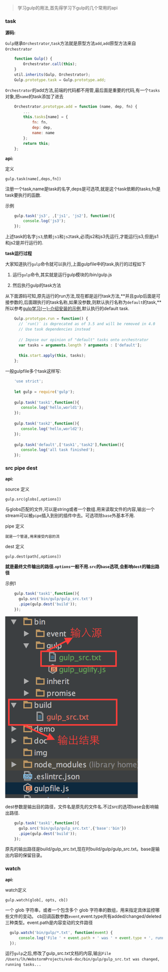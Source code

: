 > 学习gulp的用法,首先得学习下gulp的几个常用的api


### task

**源码:**

`Gulp`继承`Orchestrator`,`task`方法就是原型方法`add`,`add`原型方法来自`Orchestrator`

``` javascript
    function Gulp() {
        Orchestrator.call(this);
    }
    util.inherits(Gulp, Orchestrator);
    Gulp.prototype.task = Gulp.prototype.add;
```


`Orchestrator`的add方法,前端的代码都不用管,最后面是重要的代码,有一个`tasks`对象,把`name`的task添加了进去

``` javascript
    Orchestrator.prototype.add = function (name, dep, fn) {
        ...
        this.tasks[name] = {
            fn: fn,
            dep: dep,
            name: name
        };
        return this;
    };
```

**api:**

定义

    gulp.task(name[,deps,fn])

注册一个task,name是task的名字,deps是可选项,就是这个task依赖的tasks,fn是task要执行的函数.

示例

``` javascript
    gulp.task('js3', ,['js1', 'js2'], function(){
        console.log('js3');
    });
```

上述task的名字`js3`,依赖`js1`和`js2`task,必须js2和js3先运行,才能运行js3,但是js1和js2是并行运行的.


**task运行过程**

大家知道执行`gulp`命令就可以执行,上面gulpfile中的task,执行的过程如下

1. 运行`gulp`命令,其实就是运行gulp模块的/bin/gulp.js

2. 然后执行gulp的task方法

从下面源码可知,原先运行的run方法,现在都是运行task方法,**并且gulp后面是可接参数的,后面跟执行的task名称,如果没参数,则默认执行名称为`default`的task,**所以参考[gulp学习(一)-介绍安装的示例](gulp学习(一)-介绍安装.md),默认执行的default task.

``` javascript
    Gulp.prototype.run = function() {
      // `run()` is deprecated as of 3.5 and will be removed in 4.0
      // Use task dependencies instead

      // Impose our opinion of "default" tasks onto orchestrator
      var tasks = arguments.length ? arguments : ['default'];

      this.start.apply(this, tasks);
    };
```

一般gulpfile多个task这样写:

``` javascript
    'use strict';

    let gulp = require('gulp');

    gulp.task('task1',function(){
       console.log('hello,world1');
    });

    gulp.task('task2',function(){
       console.log('hello,world2');
    });

    gulp.task('default',['task1','task2'],function(){
       console.log('all task finished');
    });
```


### src pipe dest


**api:**

source 定义

    gulp.src(globs[,options])

与globs匹配的文件,可以是string或者一个数组.用来读取文件的内容,输出一个stream可以被`pipe`插入到别的插件中去。可选项除`base`外基本不用.

pipe 定义

    就是一个管道,用来接受内容的流

dest 定义

    gulp.dest(path[,options])

**就是最终文件输出的路径.`options`一般不用.`src`的`base`选项,会影响`dest`的输出路径**

示例1

``` javascript
    gulp.task('task1',function(){
      gulp.src('bin/gulp/gulp_src.txt')
      .pipe(gulp.dest('build'));
    });
```

![](https://raw.githubusercontent.com/xiaonew/tech-blog/master/img/1657_1.png)

dest参数是输出目的路径，文件名是原先的文件名.不过src的选项base会影响输出路径.

``` javascript
    gulp.task('task1',function(){
      gulp.src('bin/gulp/gulp_src.txt',{'base':'bin'})
      .pipe(gulp.dest('build'));
    });
```

原先的输出路径是build/gulp_src.txt,现在时build/gulp/gulp_src.txt。base是输出内容的保留目录。


### watch

**api:**

watch定义

    gulp.watch(glob[, opts, cb])

一个 glob 字符串，或者一个包含多个 glob 字符串的数组，用来指定具体监控哪些文件的变动。
cb回调函数参数`event`,event.type共有added/changed/deleted三种类型。event.path是内容变动的文件路径

``` javascript
  gulp.watch('bin/gulp/*.txt', function(event) {
      console.log('File ' + event.path + ' was ' + event.type + ', running tasks...');
  });
```

运行`gulp`之后,修改了gulp_src.txt文档的内容,输出`File /Users/lh/WebstormProjects/es6-doc/bin/gulp/gulp_src.txt was changed, running tasks...`

















